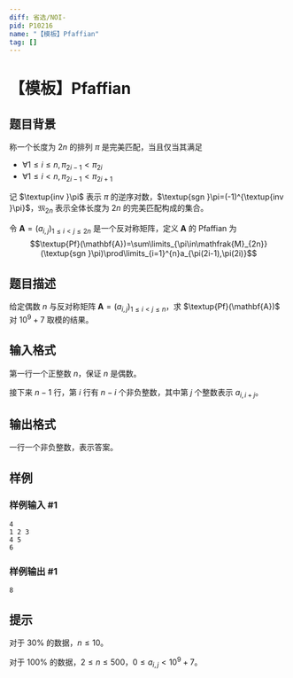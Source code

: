 ```yaml
---
diff: 省选/NOI-
pid: P10216
name: "【模板】Pfaffian"
tag: []
---
```

# 【模板】Pfaffian
## 题目背景

称一个长度为 $2n$ 的排列 $\pi$ 是完美匹配，当且仅当其满足
- $\forall 1\le i\le n,\pi_{2i-1}<\pi_{2i}$
- $\forall 1\le i< n,\pi_{2i-1}<\pi_{2i+1}$

记 $\textup{inv }\pi$ 表示 $\pi$ 的逆序对数，$\textup{sgn }\pi=(-1)^{\textup{inv }\pi}$，$\mathfrak{M}_{2n}$ 表示全体长度为 $2n$ 的完美匹配构成的集合。
	
令 $\mathbf{A}=(a_{i,j})_{1\le i<j\le 2n}$ 是一个反对称矩阵，定义 $\mathbf{A}$ 的 $\text{Pfaffian}$ 为
$$\textup{Pf}(\mathbf{A})=\sum\limits_{\pi\in\mathfrak{M}_{2n}}(\textup{sgn }\pi)\prod\limits_{i=1}^{n}a_{\pi(2i-1),\pi(2i)}$$
## 题目描述

给定偶数 $n$ 与反对称矩阵 $\mathbf{A}=(a_{i,j})_{1\le i<j\le n}$，求 $\textup{Pf}(\mathbf{A})$ 对 $10^9+7$ 取模的结果。
## 输入格式

第一行一个正整数 $n$，保证 $n$ 是偶数。

接下来 $n-1$ 行，第 $i$ 行有 $n-i$ 个非负整数，其中第 $j$ 个整数表示 $a_{i,i+j}$。
## 输出格式

一行一个非负整数，表示答案。
## 样例

### 样例输入 #1
```
4
1 2 3
4 5
6
```
### 样例输出 #1
```
8
```
## 提示

对于 $30\%$ 的数据，$n\le 10$。

对于 $100\%$ 的数据，$2\leq n\le 500$，$0\le a_{i,j}<10^9+7$。
